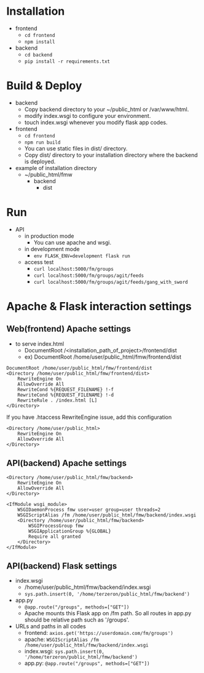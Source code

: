 # Installation
* frontend
  * `cd frontend`
  * `npm install`
* backend
  * `cd backend`
  * `pip install -r requirements.txt`

# Build & Deploy
* backend
  * Copy backend directory to your ~/public_html or /var/www/html.
  * modify index.wsgi to configure your environment.
  * touch index.wsgi whenever you modify flask app codes.
* frontend
  * `cd frontend`
  * `npm run build`
  * You can use static files in dist/ directory.
  * Copy dist/ directory to your installation directory where the backend is deployed.
* example of installation directory
  * ~/public_html/fmw
    * backend
      * dist

# Run
* API
  * in production mode
    * You can use apache and wsgi.
  * in development mode
    * `env FLASK_ENV=development flask run`
  * access test
    * `curl localhost:5000/fm/groups`
    * `curl localhost:5000/fm/groups/agit/feeds`
    * `curl localhost:5000/fm/groups/agit/feeds/gang_with_sword`

# Apache & Flask interaction settings
## Web(frontend) Apache settings
* to serve index.html
  * DocumentRoot /<installation_path_of_project>/frontend/dist
  * ex) DocumentRoot /home/user/public_html/fmw/frontend/dist
```
DocumentRoot /home/user/public_html/fmw/frontend/dist
<Directory /home/user/public_html/fmw/frontend/dist>
    RewriteEngine On
    AllowOverride All
    RewriteCond %{REQUEST_FILENAME} !-f
    RewriteCond %{REQUEST_FILENAME} !-d
    RewriteRule . /index.html [L]
</Directory>
```

If you have .htaccess RewriteEngine issue, add this configuration
```
<Directory /home/user/public_html>
    RewriteEngine On
    AllowOverride All
</Directory>
``` 

## API(backend) Apache settings
```
<Directory /home/user/public_html/fmw/backend>
    RewriteEngine On
    AllowOverride All
</Directory>

<IfModule wsgi_module>
    WSGIDaemonProcess fmw user=user group=user threads=2
    WSGIScriptAlias /fm /home/user/public_html/fmw/backend/index.wsgi
    <Directory /home/user/public_html/fmw/backend>
        WSGIProcessGroup fmw
        WSGIApplicationGroup %{GLOBAL}
        Require all granted
    </Directory>
</IfModule>
```

## API(backend) Flask settings
* index.wsgi
  * /home/user/public_html/fmw/backend/index.wsgi
  * `sys.path.insert(0, '/home/terzeron/public_html/fmw/backend')`
* app.py
  * `@app.route("/groups", methods=["GET"])`
  * Apache mounts this Flask app on /fm path. So all routes in app.py should be relative path such as '/groups'.
* URLs and paths in all codes
  * frontend: `axios.get('https://userdomain.com/fm/groups')`
  * apache: `WSGIScriptAlias /fm /home/user/public_html/fmw/backend/index.wsgi`
  * index.wsgi: `sys.path.insert(0, '/home/terzeron/public_html/fmw/backend')`
  * app.py: `@app.route("/groups", methods=["GET"])`
